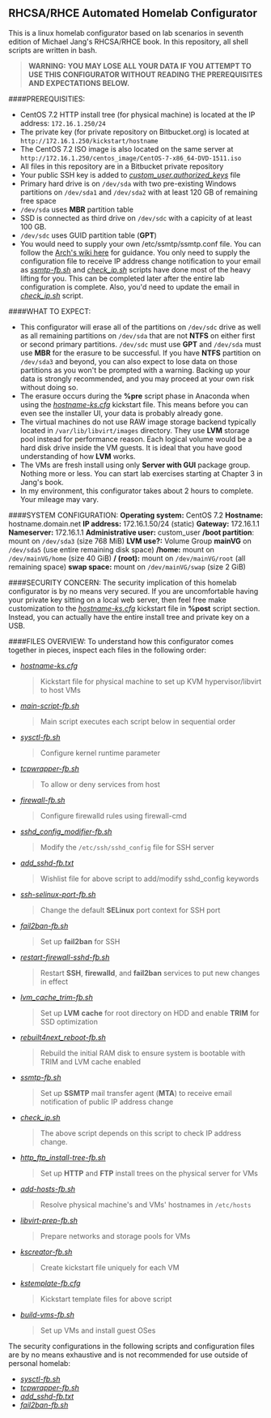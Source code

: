 RHCSA/RHCE Automated Homelab Configurator
------------------------------------------------------------------

This is a linux homelab configurator based on lab scenarios in seventh edition of Michael Jang's RHCSA/RHCE book. In this repository, all shell scripts are written in bash.


>**WARNING:** 
**YOU MAY LOSE ALL YOUR DATA IF YOU ATTEMPT TO USE THIS CONFIGURATOR WITHOUT READING THE PREREQUISITES AND EXPECTATIONS BELOW.**

####PREREQUISITIES:
- CentOS 7.2 HTTP install tree (for physical machine) is located at the IP address:  `172.16.1.250/24`
- The private key (for private repository on Bitbucket.org) is located at `http://172.16.1.250/kickstart/hostname`
- The CentOS 7.2 ISO image is also located on the same server at `http://172.16.1.250/centos_image/CentOS-7-x86_64-DVD-1511.iso`
- All files in this repository are in a Bitbucket private repository
- Your public SSH key is added to [*custom_user.authorized_keys*](./custom_user.authorized_keys) file
- Primary hard drive is on `/dev/sda` with two pre-existing Windows partitions on `/dev/sda1` and `/dev/sda2` with at least 120 GB of remaining free space
- `/dev/sda` uses **MBR** partition table
- SSD is connected as third drive on `/dev/sdc` with a capicity of at least 100 GB. 
- `/dev/sdc` uses GUID partition table (**GPT**)
- You would need to supply your own /etc/ssmtp/ssmtp.conf file. You can follow the [Arch's wiki here](https://wiki.archlinux.org/index.php/SSMTP) for guidance. You only need to supply the configuration file to receive IP address change notification to your email as [*ssmtp-fb.sh*](./ssmtp-fb.sh) and [*check_ip.sh*](./check_ip.sh) scripts have done most of the heavy lifting for you. This can be completed later after the entire lab configuration is complete. Also, you'd need to update the email in [*check_ip.sh*](./check_ip.sh) script.



####WHAT TO EXPECT:
- This configurator will erase all of the partitions on `/dev/sdc` drive as well as all remaining partitions on `/dev/sda` that are not **NTFS** on either first or second primary partitions. `/dev/sdc` must use **GPT** and `/dev/sda` must use **MBR** for the erasure to be successful. If you have **NTFS** partition on `/dev/sda3` and beyond, you can also expect to lose data on those partitions as you won't be prompted with a warning. Backing up your data is strongly recommended, and you may proceed at your own risk without doing so. 
- The erasure occurs during the **%pre** script phase in Anaconda when using the [*hostname-ks.cfg*](./hostname-ks.cfg) kickstart file. This means before you can even see the installer UI, your data is probably already gone.
- The virtual machines do not use RAW image storage backend typically located in `/var/lib/libvirt/images` directory. They use **LVM** storage pool instead for performance reason. Each logical volume would be a hard disk drive inside the VM guests. It is ideal that you have good understanding of how **LVM** works.
- The VMs are fresh install using only **Server with GUI** package group. Nothing more or less. You can start lab exercises starting at Chapter 3 in Jang's book.
- In my environment, this configurator takes about 2 hours to complete. Your mileage may vary.



####SYSTEM CONFIGURATION:
**Operating system:** CentOS 7.2
**Hostname:** hostname.domain.net
**IP address:** 172.16.1.50/24 (static)
**Gateway:** 172.16.1.1
**Nameserver:** 172.16.1.1
**Administrative user:** custom_user
**/boot partition**: mount on `/dev/sda3` (size 768 MiB)
**LVM use?:** Volume Group **mainVG** on `/dev/sda5` (use entire remaining disk space)
**/home:** mount on `/dev/mainVG/home` (size 40 GiB)
**/ (root):** mount on `/dev/mainVG/root` (all remaining space)
**swap space:** mount on `/dev/mainVG/swap` (size 2 GiB)


####SECURITY CONCERN: 
The security implication of this homelab configurator is by no means very secured. If you are uncomfortable having your private key sitting on a local web server, then feel free make customization to the [*hostname-ks.cfg*](./hostname-ks.cfg) kickstart file in **%post** script section. Instead, you can actually have the entire install tree and private key on a USB. 


####FILES OVERVIEW: 
To understand how this configurator comes together in pieces, inspect each files in the following order:

- [*hostname-ks.cfg*](./hostname-ks.cfg)
  > Kickstart file for physical machine to set up KVM hypervisor/libvirt to host VMs
  
- *[main-script-fb.sh](./main-script-fb.sh)*
  > Main script executes each script below in sequential order
  
- *[sysctl-fb.sh](./sysctl-fb.sh)*
  > Configure kernel runtime parameter
  
- *[tcpwrapper-fb.sh](tcpwrapper-fb.sh)*
  > To allow or deny services from host
  
- *[firewall-fb.sh](./firewall-fb.sh)*
  > Configure firewalld rules using firewall-cmd
  
- *[sshd_config_modifier-fb.sh](./sshd_config_modifier-fb.sh)*
  > Modify the `/etc/ssh/sshd_config` file for SSH server
  
- *[add_sshd-fb.txt](./add_sshd-fb.txt)*
  > Wishlist file for above script to add/modify sshd_config keywords
  
- *[ssh-selinux-port-fb.sh](./ssh-selinux-port-fb.sh)*
  > Change the default **SELinux** port context for SSH port 
  
- *[fail2ban-fb.sh](./fail2ban-fb.sh)*
  > Set up **fail2ban** for SSH
  
- *[restart-firewall-sshd-fb.sh](./restart-firewall-sshd-fb.sh)*
  > Restart **SSH**, **firewalld**, and **fail2ban** services to put new changes in effect
  
- *[lvm_cache_trim-fb.sh](./lvm_cache_trim-fb.sh)*
  > Set up **LVM** **cache** for root directory on HDD and enable **TRIM** for SSD optimization
  
- *[rebuilt4next_reboot-fb.sh](./rebuilt4next_reboot-fb.sh)*
  > Rebuild the initial RAM disk to ensure system is bootable with TRIM and LVM cache enabled
  
- *[ssmtp-fb.sh](./ssmtp-fb.sh)*
  > Set up **SSMTP** mail transfer agent (**MTA**) to receive email notification of public IP address change
  
- *[check_ip.sh](./check_ip.sh)*
  > The above script depends on this script to check IP address change.
  
- *[http_ftp_install-tree-fb.sh](./http_ftp_install-tree-fb.sh)*
  > Set up **HTTP** and **FTP** install trees on the physical server for VMs
  
- *[add-hosts-fb.sh](./add-hosts-fb.sh)*
  > Resolve physical machine's and VMs' hostnames in `/etc/hosts`
  
- *[libvirt-prep-fb.sh](./libvirt-prep-fb.sh)*
  > Prepare networks and storage pools for VMs
  
- *[kscreator-fb.sh](./kscreator-fb.sh)*
  > Create kickstart file uniquely for each VM
  
- *[kstemplate-fb.cfg](./kstemplate-fb.cfg)*
  > Kickstart template files for above script
  
- *[build-vms-fb.sh](./build-vms-fb.sh)*
  > Set up VMs and install guest OSes

The security configurations in the following scripts and configuration files are by no means exhaustive and is not recommended for use outside of personal homelab:

- *[sysctl-fb.sh](./sysctl-fb.sh)* 
- *[tcpwrapper-fb.sh](tcpwrapper-fb.sh)* 
- *[add_sshd-fb.txt](./add_sshd-fb.txt)*
- *[fail2ban-fb.sh](./fail2ban-fb.sh)*
